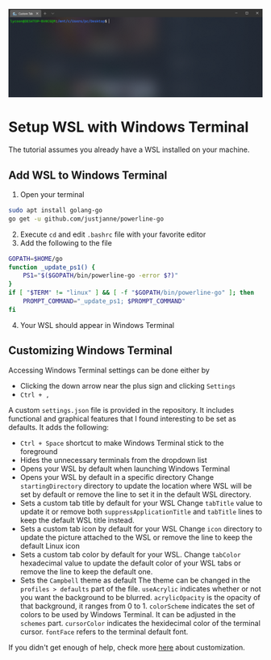 ![WSL Windows Terminal preview](/banner.png)

# Setup WSL with Windows Terminal
The tutorial assumes you already have a WSL installed on your machine.

## Add WSL to Windows Terminal
1. Open your terminal
```bash
sudo apt install golang-go
go get -u github.com/justjanne/powerline-go
```
2. Execute `cd` and edit `.bashrc` file with your favorite editor
3. Add the following to the file
```bash
GOPATH=$HOME/go
function _update_ps1() {
    PS1="$($GOPATH/bin/powerline-go -error $?)"
}
if [ "$TERM" != "linux" ] && [ -f "$GOPATH/bin/powerline-go" ]; then
    PROMPT_COMMAND="_update_ps1; $PROMPT_COMMAND"
fi
```
4. Your WSL should appear in Windows Terminal

## Customizing Windows Terminal
Accessing Windows Terminal settings can be done either by
- Clicking the down arrow near the plus sign and clicking `Settings `
- `Ctrl + ,`

A custom `settings.json` file is provided in the repository. It includes functional and graphical features that I found interesting to be set as defaults. It adds the following:
- `Ctrl + Space` shortcut to make Windows Terminal stick to the foreground
- Hides the unnecessary terminals from the dropdown list
- Opens your WSL by default when launching Windows Terminal
- Opens your WSL by default in a specific directory
Change `startingDirectory` directory to update the location where WSL will be set by default or remove the line to set it in the default WSL directory.
- Sets a custom tab title by default for your WSL
Change `tabTitle` value to update it or remove both `suppressApplicationTitle` and `tabTitle` lines to keep the default WSL title instead.
- Sets a custom tab icon by default for your WSL
Change `icon` directory to update the picture attached to the WSL or remove the line to keep the default Linux icon
- Sets a custom tab color by default for your WSL.
Change `tabColor` hexadecimal value to update the default color of your WSL tabs or remove the line to keep the default one.
- Sets the `Campbell` theme as default
The theme can be changed in the `profiles > defaults` part of the file.
`useAcrylic` indicates whether or not you want the background to be blurred.
`acrylicOpacity` is the opacity of that background, it ranges from 0 to 1.
`colorScheme` indicates the set of colors to be used by Windows Terminal. It can be adjusted in the `schemes` part.
`cursorColor` indicates the hexidecimal color of the terminal cursor.
`fontFace` refers to the terminal default font.

If you didn't get enough of help, check more [here](https://docs.microsoft.com/en-us/windows/terminal/tutorials/tab-title) about customization.
